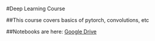 #Deep Learning Course

##This course covers basics of pytorch, convolutions, etc

##Notebooks are here:
[Google Drive](https://drive.google.com/drive/folders/1zPcYRhGh4rCwLO-2DSnZkD68COhoj8MW?usp=sharing)
